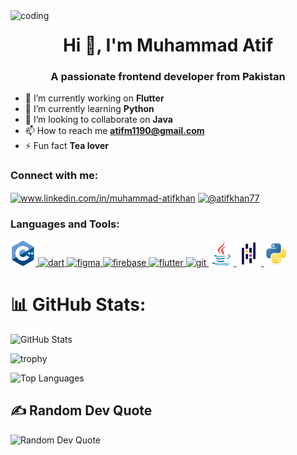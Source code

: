 <img align="right" alt="coding" width="1000" src="https://i.pinimg.com/originals/3d/08/e0/3d08e03cb40252526fee2036a67f07f1.gif">
<h1 align="center">Hi 👋, I'm Muhammad Atif</h1>
<h3 align="center">A passionate frontend developer from Pakistan</h3>

- 🔭 I’m currently working on **Flutter**
- 🌱 I’m currently learning **Python**
- 👯 I’m looking to collaborate on **Java**
- 📫 How to reach me **atifm1190@gmail.com**
- ⚡ Fun fact **Tea lover**

<h3 align="left">Connect with me:</h3>
<p align="left">
<a href="https://www.linkedin.com/in/atifkhan77" target="blank"><img align="center" src="https://raw.githubusercontent.com/rahuldkjain/github-profile-readme-generator/master/src/images/icons/Social/linked-in-alt.svg" alt="www.linkedin.com/in/muhammad-atifkhan" height="30" width="40" /></a>
<a href="https://medium.com/@atifkhan77" target="blank"><img align="center" src="https://raw.githubusercontent.com/rahuldkjain/github-profile-readme-generator/master/src/images/icons/Social/medium.svg" alt="@atifkhan77" height="30" width="40" /></a>
</p>

<h3 align="left">Languages and Tools:</h3>
<p align="left"> <a href="https://www.w3schools.com/cpp/" target="_blank" rel="noreferrer"> <img src="https://raw.githubusercontent.com/devicons/devicon/master/icons/cplusplus/cplusplus-original.svg" alt="cplusplus" width="40" height="40"/> </a> <a href="https://dart.dev" target="_blank" rel="noreferrer"> <img src="https://www.vectorlogo.zone/logos/dartlang/dartlang-icon.svg" alt="dart" width="40" height="40"/> </a> <a href="https://www.figma.com/" target="_blank" rel="noreferrer"> <img src="https://www.vectorlogo.zone/logos/figma/figma-icon.svg" alt="figma" width="40" height="40"/> </a> <a href="https://firebase.google.com/" target="_blank" rel="noreferrer"> <img src="https://www.vectorlogo.zone/logos/firebase/firebase-icon.svg" alt="firebase" width="40" height="40"/> </a> <a href="https://flutter.dev" target="_blank" rel="noreferrer"> <img src="https://www.vectorlogo.zone/logos/flutterio/flutterio-icon.svg" alt="flutter" width="40" height="40"/> </a> <a href="https://git-scm.com/" target="_blank" rel="noreferrer"> <img src="https://www.vectorlogo.zone/logos/git-scm/git-scm-icon.svg" alt="git" width="40" height="40"/> </a> <a href="https://www.java.com" target="_blank" rel="noreferrer"> <img src="https://raw.githubusercontent.com/devicons/devicon/master/icons/java/java-original.svg" alt="java" width="40" height="40"/> </a> <a href="https://pandas.pydata.org/" target="_blank" rel="noreferrer"> <img src="https://raw.githubusercontent.com/devicons/devicon/2ae2a900d2f041da66e950e4d48052658d850630/icons/pandas/pandas-original.svg" alt="pandas" width="40" height="40"/> </a> <a href="https://www.python.org" target="_blank" rel="noreferrer"> <img src="https://raw.githubusercontent.com/devicons/devicon/master/icons/python/python-original.svg" alt="python" width="40" height="40"/> </a> </p>



# 📊 GitHub Stats:
![GitHub Stats](https://github-readme-stats.vercel.app/api?username=atifkhan77&theme=dark&hide_border=true&include_all_commits=false&count_private=false)




![trophy](https://github-profile-trophy.vercel.app/?username=atifkhan77&theme=onedark)


![Top Languages](https://github-readme-stats.vercel.app/api/top-langs/?username=atifkhan77&theme=dark&hide_border=true&include_all_commits=false&count_private=false&layout=compact)

## ✍️ Random Dev Quote
![Random Dev Quote](https://quotes-github-readme.vercel.app/api?type=horizontal&theme=dark)

